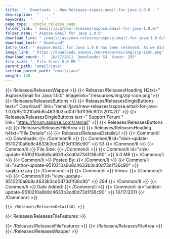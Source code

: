 ```yaml
---
title:  "  Downloads ---New-Releases-aspose.email-for-java-1.0.0 . " 
description:  "    . " 
keywords:  "    . " 
page_type:  single_release_page
folder_link: " email/java/new-releases/aspose.email-for-java-1.0.0/"
folder_name: " Aspose.Email for Java 1.0.0"
download_link: " /email/java/new-releases/aspose.email-for-java-1.0.0/9510210a6b8c4633b3cd0d73d1f36c90"
download_text: " Download"
Intro_text: " Aspose.Email for Java 1.0.0 has been released. As we did some changes to Aspose...."
image_link: " https://downloads.aspose.com/resources/img/zip-icon.png"
download_count: "   10/17/2011  Downloads: 53  Views: 293"
file_size: "  File Size: 5.0 MB "
parent_path: "email/java"
section_parent_path: "email/java"
weight: 138 
---
```


{{< Releases/ReleasesWapper >}}
  {{< Releases/ReleasesHeading H2txt=" Aspose.Email for Java 1.0.0" imagelink="/resources/img/zip-icon.png">}}
  {{< Releases/ReleasesButtons >}}
    {{< Releases/ReleasesSingleButtons text=" Download" link="/email/java/new-releases/aspose.email-for-java-1.0.0/9510210a6b8c4633b3cd0d73d1f36c90%20%20" >}}
    {{< Releases/ReleasesSingleButtons text=" Support Forum " link="https://forum.aspose.com/c/email" >}}
  {{< Releases/ReleasesButtons >}}
  {{< Releases/ReleasesFileArea >}}
    {{< Releases/ReleasesHeading h4txt="File Details">}}
    {{< Releases/ReleasesDetailsUl >}}
            {{< Common/li  >}} Downloads: {{< /Common/li >}} 
      {{< Common/li id="dwn-update-9510210a6b8c4633b3cd0d73d1f36c90" >}} 53 {{< /Common/li >}} 
      {{< Common/li  >}} File Size: {{< /Common/li >}} 
      {{< Common/li id="size-update-9510210a6b8c4633b3cd0d73d1f36c90" >}} 5.0 MB {{< /Common/li >}} 
      {{< Common/li  >}} Posted By: {{< /Common/li >}} 
      {{< Common/li id="author-update-9510210a6b8c4633b3cd0d73d1f36c90" >}} saqib.razzaq {{< /Common/li >}} 
      {{< Common/li  >}} Views: {{< /Common/li >}} 
      {{< Common/li id="view-update-9510210a6b8c4633b3cd0d73d1f36c90" >}} 294 {{< /Common/li >}} 
      {{< Common/li  >}} Date Added: {{< /Common/li >}} 
      {{< Common/li id="added-update-9510210a6b8c4633b3cd0d73d1f36c90" >}} 10/17/2011 {{< /Common/li >}} 

    {{< /Releases/ReleasesDetailsUl >}}

  {{< Releases/ReleasesFileFeatures >}}
      
  {{< /Releases/ReleasesFileFeatures >}}
 {{< /Releases/ReleasesFileArea >}}
{{< /Releases/ReleasesWapper >}}


